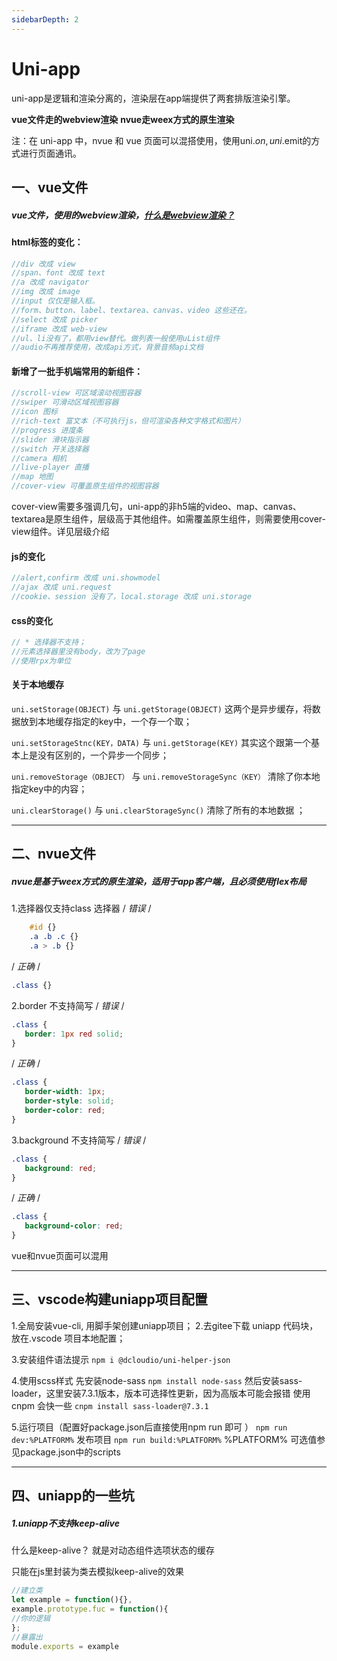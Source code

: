 ```yaml
---
sidebarDepth: 2
---
```


# Uni-app

uni-app是逻辑和渲染分离的，渲染层在app端提供了两套排版渲染引擎。

**vue文件走的webview渲染**
**nvue走weex方式的原生渲染**

注：在 uni-app 中，nvue 和 vue 页面可以混搭使用，使用uni.$on,uni.$emit的方式进行页面通讯。

## 一、vue文件

##### vue文件，使用的webview渲染，[什么是webview渲染？](../css/xuanran)

#### html标签的变化：

```js
//div 改成 view
//span、font 改成 text
//a 改成 navigator
//img 改成 image
//input 仅仅是输入框。 
//form、button、label、textarea、canvas、video 这些还在。
//select 改成 picker
//iframe 改成 web-view
//ul、li没有了，都用view替代。做列表一般使用uList组件
//audio不再推荐使用，改成api方式，背景音频api文档
```

#### 新增了一批手机端常用的新组件：

```js
//scroll-view 可区域滚动视图容器
//swiper 可滑动区域视图容器
//icon 图标
//rich-text 富文本（不可执行js，但可渲染各种文字格式和图片）
//progress 进度条
//slider 滑块指示器
//switch 开关选择器
//camera 相机
//live-player 直播
//map 地图
//cover-view 可覆盖原生组件的视图容器 
```

cover-view需要多强调几句，uni-app的非h5端的video、map、canvas、textarea是原生组件，层级高于其他组件。如需覆盖原生组件，则需要使用cover-view组件。详见层级介绍

#### js的变化

```js
//alert,confirm 改成 uni.showmodel
//ajax 改成 uni.request
//cookie、session 没有了，local.storage 改成 uni.storage
```

#### css的变化

```js
// * 选择器不支持；
//元素选择器里没有body，改为了page
//使用rpx为单位
```

#### 关于本地缓存

`uni.setStorage(OBJECT)` 与 `uni.getStorage(OBJECT)` 这两个是异步缓存，将数据放到本地缓存指定的key中，一个存一个取；

`uni.setStorageStnc(KEY，DATA)` 与 `uni.getStorage(KEY)` 其实这个跟第一个基本上是没有区别的，一个异步一个同步；

`uni.removeStorage（OBJECT）` 与 `uni.removeStorageSync（KEY）` 清除了你本地指定key中的内容；

`uni.clearStorage()` 与 `uni.clearStorageSync()` 清除了所有的本地数据 ；

------

## 二、nvue文件

##### nvue是基于weex方式的原生渲染，适用于app客户端，且必须使用flex布局

1.选择器仅支持class 选择器
/ *错误* /

```css
    #id {}
    .a .b .c {}
    .a > .b {}
```

/ *正确* /

```css
.class {}
```

2.border 不支持简写
/ *错误* /

```css
.class {
   border: 1px red solid;
}
```

/ *正确* /

```css
.class {
   border-width: 1px;
   border-style: solid;
   border-color: red;
}
```

3.background 不支持简写
/ *错误* /

```css
.class {
   background: red;
}
```

/ *正确* /

```css
.class {
   background-color: red;
}
```

vue和nvue页面可以混用

------

## 三、vscode构建uniapp项目配置

1.全局安装vue-cli, 用脚手架创建uniapp项目；
2.去gitee下载 uniapp 代码块，放在.vscode 项目本地配置；

3.安装组件语法提示
`npm i @dcloudio/uni-helper-json`

4.使用scss样式
先安装node-sass
`npm install node-sass`
然后安装sass-loader，这里安装7.3.1版本，版本可选择性更新，因为高版本可能会报错
使用 cnpm 会快一些
`cnpm install sass-loader@7.3.1`

5.运行项目（配置好package.json后直接使用npm run 即可 ）
`npm run dev:%PLATFORM%`
发布项目
`npm run build:%PLATFORM%`
%PLATFORM% 可选值参见package.json中的scripts

------

## 四、uniapp的一些坑

##### 1.uniapp不支持keep-alive

什么是keep-alive？ 就是对动态组件选项状态的缓存

只能在js里封装为类去模拟keep-alive的效果

```js
//建立类
let example = function(){},
example.prototype.fuc = function(){
//你的逻辑
};
//暴露出
module.exports = example
```


